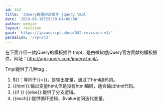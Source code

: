 ```yaml
---
id: 343
title: 'JQuery数据绑定插件 jquery.tmpl'
date: '2019-08-16T23:39:04+08:00'
author: wenjie
layout: revision
guid: 'https://javascript.shop/342-revision-v1/'
permalink: '/?p=343'
---
```


 在下面介绍一款jQuery的模板插件 tmpl，是由微软想jQuery官方贡献的模板插件，网址：<http://api.jquery.com/jquery.tmpl/>。

 Tmpl提供了几种tag：

1. ${}：等同于{{=}}，是输出变量，通过了html编码的。
2. {{html}}:输出变量html,但是没有html编码，适合输出html代码。
3. {{if }} {{else}}:提供了分支逻辑。
4. {{each}}:提供循环逻辑，$value访问迭代变量。